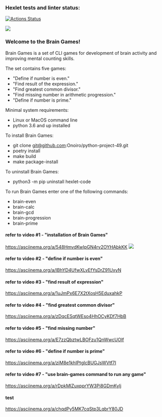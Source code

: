 ### Hexlet tests and linter status:
[![Actions Status](https://github.com/Onoiro/python-project-49/workflows/hexlet-check/badge.svg)](https://github.com/Onoiro/python-project-49/actions)

<a href="https://codeclimate.com/github/Onoiro/python-project-49/maintainability"><img src="https://api.codeclimate.com/v1/badges/2af138e68148eb88cd92/maintainability" /></a>

### Welcome to the Brain Games!
Brain Games is a set of CLI games for development of brain activity and improving mental counting skills.

The set contains five games:
- "Define if number is even."
- "Find result of the expression."
- "Find greatest common divisor."
- "Find missing number in arithmetic progression."
- "Define if number is prime."

Minimal system requirements:
- Linux or MacOS command line
- python 3.6 and up installed

To install Brain Games:
- git clone git@github.com:Onoiro/python-project-49.git
- poetry install
- make build
- make package-install

To uninstall Brain Games:
- python3 -m pip uninstall hexlet-code

To run Brain Games enter one of the following commands:
- brain-even
- brain-calc
- brain-gcd
- brain-progression
- brain-prime

#### refer to video #1 - "installation of Brain Games"
https://asciinema.org/a/548HmvdKwIpGN4rv2OYHAbkKK
<a href="https://asciinema.org/a/548HmvdKwIpGN4rv2OYHAbkKK" target="_blank"><img src="https://asciinema.org/a/548HmvdKwIpGN4rv2OYHAbkKK.svg" /></a>

#### refer to video #2 - "define if number is even"
https://asciinema.org/a/lBhYD4UfwXLvEfYsDrZ91UxyN

#### refer to video #3 - "find result of expression"
https://asciinema.org/a/1uJmPx6E7X2tXosH5EduxahkP

#### refer to video #4 - "find greatest common divisor"
https://asciinema.org/a/zDqcESqtWEso4HhOCyKDf7HbB

#### refer to video #5 - "find missing number"
https://asciinema.org/a/E7zzQbztwLBOFzu1QnWwcUOlf

#### refer to video #6 - "define if number is prime"
https://asciinema.org/a/ziM8e1khlPtgIcBUGJsWVtf7I

#### refer to video #7 - "use brain-games command to run any game"
https://asciinema.org/a/rDpkMIZuxpprYW3Pi8GDmKylj

#### test
https://asciinema.org/a/chqdPy5MK7cqStp3LqbrY80JD
